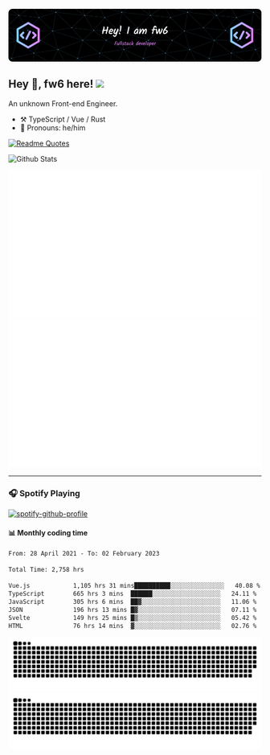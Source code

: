 ![Header](github-header-image.png)

## Hey 👋, fw6 here! <img src="https://github.githubassets.com/images/mona-whisper.gif" height="24" />


An unknown Front-end Engineer.

-   :hammer_and_pick: TypeScript / Vue / Rust
-   :man: Pronouns: he/him


[![Readme Quotes](https://quotes-github-readme.vercel.app/api?type=horizontal&theme=algolia)](https://github.com/piyushsuthar/github-readme-quotes)



![Github Stats](https://github-readme-stats.vercel.app/api?username=fw6&bg_color=30,e96443,904e95&title_color=fff&text_color=fff)

![](https://raw.githubusercontent.com/fw6/github-stats-transparent/output/generated/overview.svg)
![](https://raw.githubusercontent.com/fw6/github-stats-transparent/output/generated/languages.svg)


---

### 🎧 Spotify Playing

<!-- ![spotify-github-profile](/img/default.svg) -->

[![spotify-github-profile](https://spotify-github-profile.vercel.app/api/view?uid=r6wn4hdvypv0lkzyrj0e0pjct&cover_image=true&theme=default&bar_color=53b14f&bar_color_cover=true)](https://github.com/kittinan/spotify-github-profile)
#### :bar_chart: Monthly coding time

<!--START_SECTION:waka-->

```text
From: 28 April 2021 - To: 02 February 2023

Total Time: 2,758 hrs

Vue.js            1,105 hrs 31 mins██████████░░░░░░░░░░░░░░░   40.08 %
TypeScript        665 hrs 3 mins  ██████░░░░░░░░░░░░░░░░░░░   24.11 %
JavaScript        305 hrs 6 mins  ██▓░░░░░░░░░░░░░░░░░░░░░░   11.06 %
JSON              196 hrs 13 mins █▓░░░░░░░░░░░░░░░░░░░░░░░   07.11 %
Svelte            149 hrs 25 mins █▒░░░░░░░░░░░░░░░░░░░░░░░   05.42 %
HTML              76 hrs 14 mins  ▓░░░░░░░░░░░░░░░░░░░░░░░░   02.76 %
```

<!--END_SECTION:waka-->




![github contribution grid snake animation](https://raw.githubusercontent.com/platane/platane/output/github-contribution-grid-snake-dark.svg#gh-dark-mode-only)![github contribution grid snake animation](https://raw.githubusercontent.com/platane/platane/output/github-contribution-grid-snake.svg#gh-light-mode-only)

